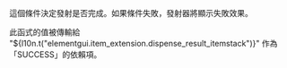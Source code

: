 這個條件決定發射是否完成。如果條件失敗，發射器將顯示失敗效果。

此函式的值被傳輸給 "${l10n.t("elementgui.item_extension.dispense_result_itemstack")}" 作為「SUCCESS」的依賴項。